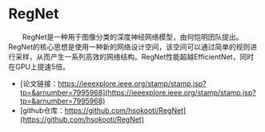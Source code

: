 # RegNet
&emsp;&emsp;RegNet是一种用于图像分类的深度神经网络模型，由何恺明团队提出。RegNet的核心思想是使用一种新的网络设计空间，该空间可以通过简单的规则进行采样，从而产生一系列高效的网络结构。RegNet性能超越EfficientNet，同时在GPU上提速5倍。

- [论文链接：https://ieeexplore.ieee.org/stamp/stamp.jsp?tp=&arnumber=7995968](https://ieeexplore.ieee.org/stamp/stamp.jsp?tp=&arnumber=7995968)
- [github仓库：https://github.com/hsokooti/RegNet](https://github.com/hsokooti/RegNet)